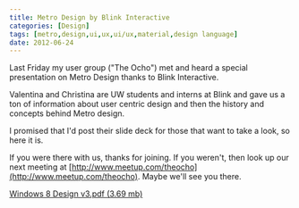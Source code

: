 ```yaml
---
title: Metro Design by Blink Interactive
categories: [Design]
tags: [metro,design,ui,ux,ui/ux,material,design language]
date: 2012-06-24
---
```


Last Friday my user group ("The Ocho") met and heard a special presentation on Metro Design thanks to Blink Interactive.

Valentina and Christina are UW students and interns at Blink and gave us a ton of information about user centric design and then the history and concepts behind Metro design.

I promised that I'd post their slide deck for those that want to take a look, so here it is.

If you were there with us, thanks for joining. If you weren't, then look up our next meeting at [http://www.meetup.com/theocho](http://www.meetup.com/theocho). Maybe we'll see you there.

[Windows 8 Design v3.pdf (3.69 mb)](/bcms-media/Files/Download?id=cac838d0-e200-4053-a613-a35200e0bd61)